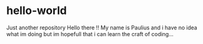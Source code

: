 # hello-world
Just another repository
Hello there !!
My name is Paulius and i have no idea what im doing but im hopefull that i can learn the craft of coding...
